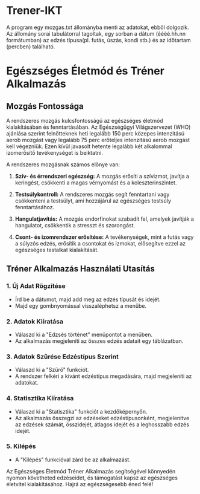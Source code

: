 # Trener-IKT
A program egy mozgas.txt állományba menti az adatokat, ebből dolgozik. Az állomány sorai tabulátorral tagoltak, egy sorban a dátum (éééé.hh.nn formátumban) az edzés típusa(pl. futás, úszás, kondi stb.) és az időtartam (percben) található.

# Egészséges Életmód és Tréner Alkalmazás

## Mozgás Fontossága

A rendszeres mozgás kulcsfontosságú az egészséges életmód kialakításában és fenntartásában. Az Egészségügyi Világszervezet (WHO) ajánlása szerint felnőtteknek heti legalább 150 perc közepes intenzitású aerob mozgást vagy legalább 75 perc erőteljes intenzitású aerob mozgást kell végezniük. Ezen kívül javasolt hetente legalább két alkalommal izomerősítő tevékenységet is beiktatni.

A rendszeres mozgásnak számos előnye van:

1. **Szív- és érrendszeri egészség:** A mozgás erősíti a szívizmot, javítja a keringést, csökkenti a magas vérnyomást és a koleszterinszintet.

2. **Testsúlykontroll:** A rendszeres mozgás segít fenntartani vagy csökkenteni a testsúlyt, ami hozzájárul az egészséges testsúly fenntartásához.

3. **Hangulatjavítás:** A mozgás endorfinokat szabadít fel, amelyek javítják a hangulatot, csökkentik a stresszt és szorongást.

4. **Csont- és izomrendszer erősítése:** A tevékenységek, mint a futás vagy a súlyzós edzés, erősítik a csontokat és izmokat, elősegítve ezzel az egészséges testalkat kialakítását.

## Tréner Alkalmazás Használati Utasítás

### 1. Új Adat Rögzítése
- Írd be a dátumot, majd add meg az edzés típusát és idejét.
- Majd egy gombnyomással visszaléphetsz a menűbe.

### 2. Adatok Kiíratása
- Válaszd ki a "Edzsés történet" menüpontot a menüben.
- Az alkalmazás megjeleníti az összes edzés adatait egy táblázatban.

### 3. Adatok Szűrése Edzéstípus Szerint
- Válaszd ki a "Szűrő" funkciót.
- A rendszer felkéri a kívánt edzéstípus megadására, majd megjeleníti az adatokat.

### 4. Statisztika Kiíratása
- Válaszd ki a "Statisztika" funkciót a kezdőképernyőn.
- Az alkalmazás összegzi az edzéseket edzéstípusonként, megjelenítve az edzések számát, összidejét, átlagos idejét és a leghosszabb edzés idejét.

### 5. Kilépés
- A "Kilépés" funkcióval zárd be az alkalmazást.

Az Egészséges Életmód Tréner Alkalmazás segítségével könnyedén nyomon követheted edzéseidet, és támogatást kapsz az egészséges életvitel kialakításához. Hajrá az egészségesebb éned felé!